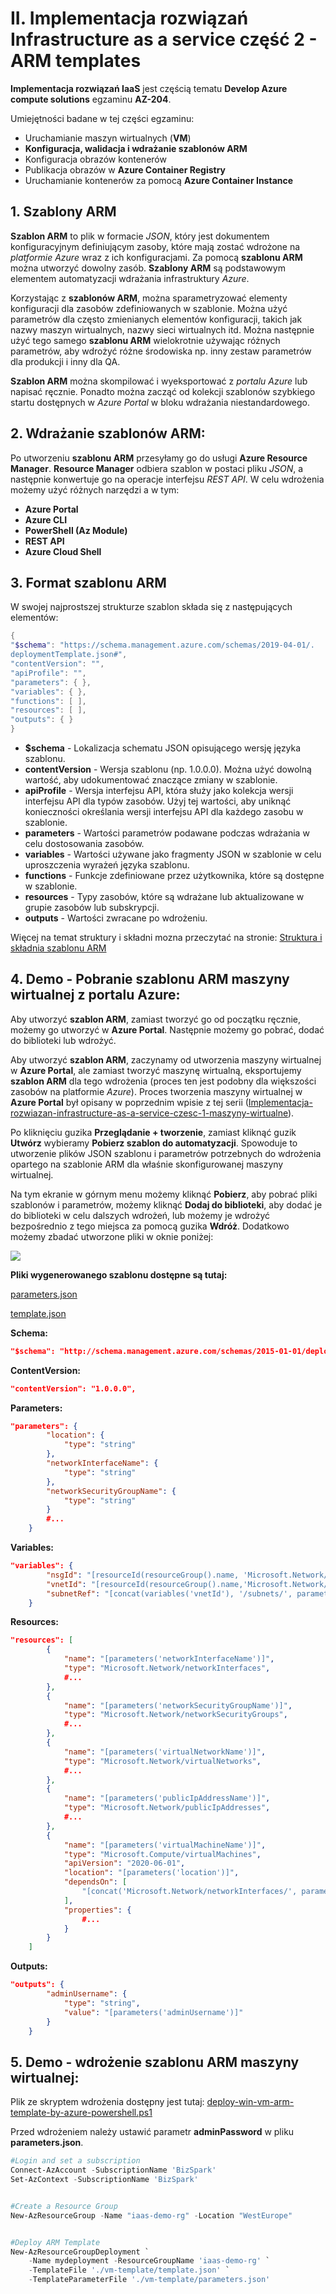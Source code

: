 # II. Implementacja rozwiązań Infrastructure as a service część 2 - ARM templates

**Implementacja rozwiązań IaaS** jest częścią tematu **Develop Azure compute solutions** egzaminu **AZ-204**.

Umiejętności badane w tej części egzaminu:
* Uruchamianie maszyn wirtualnych (**VM**)
* **Konfiguracja, walidacja i wdrażanie **szablonów ARM****
* Konfiguracja obrazów kontenerów 
* Publikacja obrazów w **Azure Container Registry**
* Uruchamianie kontenerów za pomocą **Azure Container Instance**

## 1. Szablony ARM
**Szablon ARM** to plik w formacie *JSON*, który jest dokumentem konfiguracyjnym definiującym zasoby, które mają zostać wdrożone na *platformie Azure* wraz z ich konfiguracjami. Za pomocą **szablonu ARM** można utworzyć dowolny zasób.
**Szablony ARM** są podstawowym elementem automatyzacji wdrażania infrastruktury *Azure*.

Korzystając z **szablonów ARM**, można sparametryzować elementy konfiguracji dla zasobów zdefiniowanych w szablonie. Można użyć parametrów dla często zmienianych elementów konfiguracji, takich jak nazwy maszyn wirtualnych, nazwy sieci wirtualnych itd. Można następnie użyć tego samego **szablonu ARM** wielokrotnie używając różnych parametrów, aby wdrożyć różne środowiska np. inny zestaw parametrów dla produkcji i inny dla QA.

**Szablon ARM** można skompilować i wyeksportować z *portalu Azure* lub napisać ręcznie. Ponadto można zacząć od kolekcji szablonów szybkiego startu dostępnych w *Azure Portal* w bloku wdrażania niestandardowego.

## 2. Wdrażanie szablonów ARM:
Po utworzeniu **szablonu ARM** przesyłamy go do usługi **Azure Resource Manager**. **Resource Manager** odbiera szablon w postaci pliku *JSON*, a następnie konwertuje go na operacje interfejsu *REST API*.
W celu wdrożenia możemy użyć różnych narzędzi a w tym: 
* **Azure Portal**
* **Azure CLI**
* **PowerShell (Az Module)**
* **REST API**
* **Azure Cloud Shell**

## 3. Format szablonu ARM

W swojej najprostszej strukturze szablon składa się z następujących elementów:

```powershell
{
"$schema": "https://schema.management.azure.com/schemas/2019-04-01/.
deploymentTemplate.json#",
"contentVersion": "",
"apiProfile": "",
"parameters": { },
"variables": { },
"functions": [ ],
"resources": [ ],
"outputs": { }
}
```

* **$schema** - Lokalizacja schematu JSON opisującego wersję języka szablonu.
* **contentVersion** - Wersja szablonu (np. 1.0.0.0). Można użyć dowolną wartość, aby udokumentować znaczące zmiany w szablonie.
* **apiProfile** - Wersja interfejsu API, która służy jako kolekcja wersji interfejsu API dla typów zasobów. Użyj tej wartości, aby uniknąć konieczności określania wersji interfejsu API dla każdego zasobu w szablonie. 
* **parameters** - Wartości parametrów podawane podczas wdrażania w celu dostosowania zasobów.
* **variables** - Wartości używane jako fragmenty JSON w szablonie w celu uproszczenia wyrażeń języka szablonu.
* **functions** - Funkcje zdefiniowane przez użytkownika, które są dostępne w szablonie.
* **resources** - Typy zasobów, które są wdrażane lub aktualizowane w grupie zasobów lub subskrypcji.
* **outputs** - Wartości zwracane po wdrożeniu.

Więcej na temat struktury i składni mozna przeczytać na stronie: [Struktura i składnia szablonu ARM](https://docs.microsoft.com/en-us/azure/azure-resource-manager/templates/syntax)

## 4. Demo - Pobranie szablonu ARM maszyny wirtualnej z portalu Azure:
Aby utworzyć **szablon ARM**, zamiast tworzyć go od początku ręcznie, możemy go utworzyć w **Azure Portal**. Następnie możemy go pobrać, dodać do biblioteki lub wdrożyć.

Aby utworzyć **szablon ARM**, zaczynamy od utworzenia maszyny wirtualnej w **Azure Portal**, ale zamiast tworzyć maszynę wirtualną, eksportujemy **szablon ARM** dla tego wdrożenia (proces ten jest podobny dla większości zasobów na platformie *Azure*).
Proces tworzenia maszyny wirtualnej w **Azure Portal** był opisany w poprzednim wpisie z tej serii ([Implementacja-rozwiazan-infrastructure-as-a-service-czesc-1-maszyny-wirtualne](http://www.smsoft.pl/blog/i-implementacja-rozwiazan-infrastructure-as-a-service-czesc-1-maszyny-wirtualne/)). 

Po kliknięciu guzika **Przeglądanie + tworzenie**, zamiast kliknąć guzik **Utwórz** wybieramy **Pobierz szablon do automatyzacji**. Spowoduje to utworzenie plików JSON szablonu i parametrów potrzebnych do wdrożenia opartego na szablonie ARM dla właśnie skonfigurowanej maszyny wirtualnej.

Na tym ekranie w górnym menu możemy kliknąć **Pobierz**, aby pobrać pliki szablonów i parametrów, możemy kliknąć **Dodaj do biblioteki**, aby dodać je do biblioteki w celu dalszych wdrożeń, lub możemy je wdrożyć bezpośrednio z tego miejsca za pomocą guzika **Wdróż**. Dodatkowo możemy zbadać utworzone pliki w oknie poniżej:

![](pic/vm-create-arm-template.png)

**Pliki wygenerowanego szablonu dostępne są tutaj:**

[parameters.json](https://github.com/michalsimon/Exam-AZ-204/blob/main/src/IaaS/vm-template/parameters.json)

[template.json](https://github.com/michalsimon/Exam-AZ-204/blob/main/src/IaaS/vm-template/template.json)


**Schema:**
```json
"$schema": "http://schema.management.azure.com/schemas/2015-01-01/deploymentTemplate.json#"
```

**ContentVersion:**
```json
"contentVersion": "1.0.0.0",
```


**Parameters:**
```json
"parameters": {
        "location": {
            "type": "string"
        },
        "networkInterfaceName": {
            "type": "string"
        },
        "networkSecurityGroupName": {
            "type": "string"
        }
        #...
    }
```

**Variables:**
```json
"variables": {
        "nsgId": "[resourceId(resourceGroup().name, 'Microsoft.Network/networkSecurityGroups', parameters('networkSecurityGroupName'))]",
        "vnetId": "[resourceId(resourceGroup().name,'Microsoft.Network/virtualNetworks', parameters('virtualNetworkName'))]",
        "subnetRef": "[concat(variables('vnetId'), '/subnets/', parameters('subnetName'))]"
    }
```

**Resources:**
```json
"resources": [
        {
            "name": "[parameters('networkInterfaceName')]",
            "type": "Microsoft.Network/networkInterfaces",
            #...
        },
        {
            "name": "[parameters('networkSecurityGroupName')]",
            "type": "Microsoft.Network/networkSecurityGroups",
            #...
        },
        {
            "name": "[parameters('virtualNetworkName')]",
            "type": "Microsoft.Network/virtualNetworks",
            #...
        },
        {
            "name": "[parameters('publicIpAddressName')]",
            "type": "Microsoft.Network/publicIpAddresses",
            #...
        },
        {
            "name": "[parameters('virtualMachineName')]",
            "type": "Microsoft.Compute/virtualMachines",
            "apiVersion": "2020-06-01",
            "location": "[parameters('location')]",
            "dependsOn": [
                "[concat('Microsoft.Network/networkInterfaces/', parameters('networkInterfaceName'))]"
            ],
            "properties": {
                #...
            }
        }
    ]
```

**Outputs:**
```json
"outputs": {
        "adminUsername": {
            "type": "string",
            "value": "[parameters('adminUsername')]"
        }
    }
```



## 5. Demo - wdrożenie szablonu ARM maszyny wirtualnej:
Plik ze skryptem wdrożenia dostępny jest tutaj: [deploy-win-vm-arm-template-by-azure-powershell.ps1](https://github.com/michalsimon/Exam-AZ-204/blob/main/src/IaaS/deploy-win-vm-arm-template-by-azure-powershell.ps1)

Przed wdrożeniem należy ustawić parametr **adminPassword** w pliku **parameters.json**.
```powershell
#Login and set a subscription
Connect-AzAccount -SubscriptionName 'BizSpark'
Set-AzContext -SubscriptionName 'BizSpark'


#Create a Resource Group
New-AzResourceGroup -Name "iaas-demo-rg" -Location "WestEurope"


#Deploy ARM Template
New-AzResourceGroupDeployment `
    -Name mydeployment -ResourceGroupName 'iaas-demo-rg' `
    -TemplateFile './vm-template/template.json' `
    -TemplateParameterFile './vm-template/parameters.json'
```